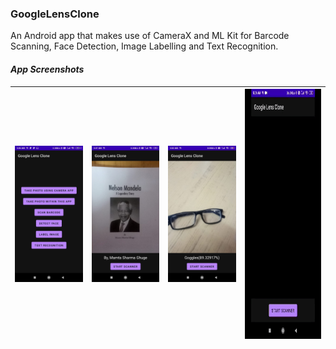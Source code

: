 ### GoogleLensClone
An Android app that makes use of CameraX and ML Kit for Barcode Scanning, Face Detection, Image Labelling and Text Recognition.

#### _App Screenshots_
| <img src = "graphic_assets/Home_Screen.jpeg" width = 200> | <img src = "graphic_assets/Text_Recognition.jpeg" width = 200> | <img src = "graphic_assets/Image_Labelling.jpeg" width = 200> | <img src = "graphic_assets/BarCode.gif" width = 225 height = 400> |
|---|---|---|---|
